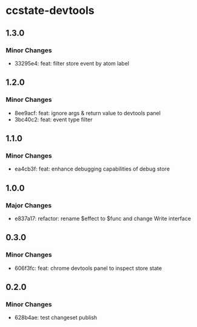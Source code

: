 # ccstate-devtools

## 1.3.0

### Minor Changes

- 33295e4: feat: filter store event by atom label

## 1.2.0

### Minor Changes

- 8ee9acf: feat: ignore args & return value to devtools panel
- 3bc40c2: feat: event type filter

## 1.1.0

### Minor Changes

- ea4cb3f: feat: enhance debugging capabilities of debug store

## 1.0.0

### Major Changes

- e837a17: refactor: rename $effect to $func and change Write interface

## 0.3.0

### Minor Changes

- 606f3fc: feat: chrome devtools panel to inspect store state

## 0.2.0

### Minor Changes

- 628b4ae: test changeset publish
